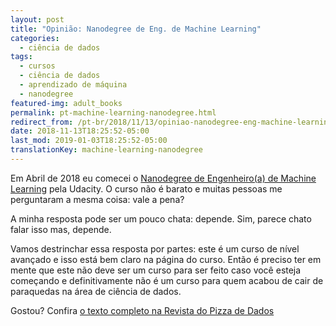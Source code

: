 ```yaml
---
layout: post
title: "Opinião: Nanodegree de Eng. de Machine Learning"
categories:
  - ciência de dados
tags:
  - cursos
  - ciência de dados
  - aprendizado de máquina
  - nanodegree
featured-img: adult_books
permalink: pt-machine-learning-nanodegree.html
redirect_from: /pt-br/2018/11/13/opiniao-nanodegree-eng-machine-learning.html
date: 2018-11-13T18:25:52-05:00
last_mod: 2019-01-03T18:25:52-05:00
translationKey: machine-learning-nanodegree
---
```


Em Abril de 2018 eu comecei o [Nanodegree de Engenheiro(a) de Machine Learning](https://medium.com/pizzadedados/opini%C3%A3o-nanodegree-de-eng-de-machine-learning-34e67cb85b33) pela Udacity. O curso não é barato e muitas pessoas me perguntaram a mesma coisa: vale a pena? <!--more-->

A minha resposta pode ser um pouco chata: depende. Sim, parece chato falar isso mas, depende.

Vamos destrinchar essa resposta por partes: este é um curso de nível avançado e isso está bem claro na página do curso. Então é preciso ter em mente que este não deve ser um curso para ser feito caso você esteja começando e definitivamente não é um curso para quem acabou de cair de paraquedas na área de ciência de dados.

Gostou? Confira [o texto completo na Revista do Pizza de Dados](https://medium.com/pizzadedados/opini%C3%A3o-nanodegree-de-eng-de-machine-learning-34e67cb85b33)
